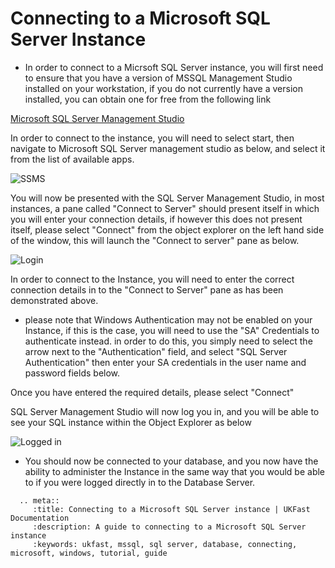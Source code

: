# Connecting to a Microsoft SQL Server Instance

* In order to connect to a Micrsoft SQL Server instance, you will first need to ensure that you have a version of MSSQL Management Studio installed on your workstation, if you do not currently have a version installed, you can obtain one for free from the following link

[Microsoft SQL Server Management Studio](https://msdn.microsoft.com/en-us/library/mt238290.aspx) 

In order to connect to the instance, you will need to select start, then navigate to Microsoft SQL Server management studio as below, and select it from the list of available apps.

![SSMS](Images/connectingssms/startssmsopen.PNG)

You will now be presented with the SQL Server Management Studio, in most instances, a pane called "Connect to Server" should present itself in which you will enter your connection details, if however this does not present itself, please select "Connect" from the object explorer on the left hand side of the window, this will launch the "Connect to server" pane as below.

![Login](Images/connectingssms/login.PNG)

In order to connect to the Instance, you will need to enter the correct connection details in to the "Connect to Server" pane as has been demonstrated above. 
* please note that Windows Authentication may not be enabled on your Instance, if this is the case, you will need to use the "SA" Credentials to authenticate instead.
  in order to do this, you simply need to select the arrow next to the "Authentication" field, and select "SQL Server Authentication" then enter your SA credentials in the user name and password fields below.

Once you have entered the required details, please select "Connect"

SQL Server Management Studio will now log you in, and you will be able to see your SQL instance within the Object Explorer as below

![Logged in](Images/connectingssms/loggedin.PNG)

* You should now be connected to your database, and you now have the ability to administer the Instance in the same way that you would be able to if you were logged directly in to the Database Server.

```eval_rst
  .. meta::
     :title: Connecting to a Microsoft SQL Server instance | UKFast Documentation
     :description: A guide to connecting to a Microsoft SQL Server instance
     :keywords: ukfast, mssql, sql server, database, connecting, microsoft, windows, tutorial, guide
